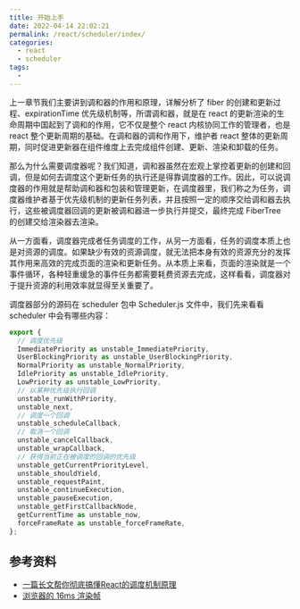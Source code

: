 ```yaml
---
title: 开始上手
date: 2022-04-14 22:02:21
permalink: /react/scheduler/index/
categories:
  - react
  - scheduler
tags:
  - 
---
```


上一章节我们主要讲到调和器的作用和原理，详解分析了 fiber 的创建和更新过程、expirationTime 优先级机制等，所谓调和器，就是在 react 的更新渲染的生命周期中国起到了调和的作用，它不仅是整个 react 内核协同工作的管理者，也是 react 整个更新周期的基础。在调和器的调和作用下，维护者 react 整体的更新周期，同时促进更新器在组件维度上去完成组件创建、更新、渲染和卸载的任务。

那么为什么需要调度器呢？我们知道，调和器虽然在宏观上掌控着更新的创建和回调，但是如何去调度这个更新任务的执行还是得靠调度器的工作。因此，可以说调度器的作用就是帮助调和器和包装和管理更新，在调度器里，我们称之为任务，调度器维护者基于优先级机制的更新任务列表，并且按照一定的顺序交给调和器去执行，这些被调度器回调的更新被调和器进一步执行并提交，最终完成 FiberTree 的创建交给渲染器去渲染。

从一方面看，调度器完成者任务调度的工作，从另一方面看，任务的调度本质上也是对资源的调度。如果缺少有效的资源调度，就无法把本身有效的资源充分的发挥其作用来高效的完成页面的渲染和更新任务。从本质上来看，页面的渲染就是一个事件循环，各种轻重缓急的事件任务都需要耗费资源去完成，这样看看，调度器对于提升资源的利用效率就显得至关重要了。

调度器部分的源码在 scheduler 包中 Scheduler.js 文件中，我们先来看看 scheduler 中会有哪些内容：

```js
export {
  // 调度优先级
  ImmediatePriority as unstable_ImmediatePriority,
  UserBlockingPriority as unstable_UserBlockingPriority,
  NormalPriority as unstable_NormalPriority,
  IdlePriority as unstable_IdlePriority,
  LowPriority as unstable_LowPriority,
  // 以某种优先级执行回调
  unstable_runWithPriority,
  unstable_next,
  // 调度一个回调
  unstable_scheduleCallback,
  // 取消一个回调
  unstable_cancelCallback,
  unstable_wrapCallback,
  // 获得当前正在被调度的回调的优先级
  unstable_getCurrentPriorityLevel,
  unstable_shouldYield,
  unstable_requestPaint,
  unstable_continueExecution,
  unstable_pauseExecution,
  unstable_getFirstCallbackNode,
  getCurrentTime as unstable_now,
  forceFrameRate as unstable_forceFrameRate,
};
```

<!-- TODO 调度器宏观原理图 -->

## 参考资料

- [一篇长文帮你彻底搞懂React的调度机制原理](https://segmentfault.com/a/1190000039101758)
- [浏览器的 16ms 渲染帧](https://harttle.land/2017/08/15/browser-render-frame.html)
